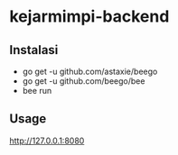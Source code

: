 # kejarmimpi-backend

## Instalasi
- go get -u github.com/astaxie/beego  
- go get -u github.com/beego/bee  
- bee run  

## Usage 
http://127.0.0.1:8080
